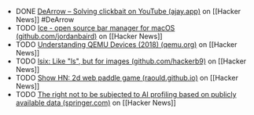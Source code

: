 - DONE [DeArrow – Solving clickbait on YouTube (ajay.app)](https://news.ycombinator.com/item?id=36437950) on [[Hacker News]] #DeArrow
- TODO [Ice - open source bar manager for macOS (github.com/jordanbaird)](https://news.ycombinator.com/item?id=40605532) on [[Hacker News]]
- TODO [Understanding QEMU Devices (2018) (qemu.org)](https://news.ycombinator.com/item?id=40595384) on [[Hacker News]]
- TODO [lsix: Like "ls", but for images (github.com/hackerb9)](https://news.ycombinator.com/item?id=40598629) on [[Hacker News]]
- TODO [Show HN: 2d web paddle game (raould.github.io)](https://news.ycombinator.com/item?id=40582357) on [[Hacker News]]
- TODO [The right not to be subjected to AI profiling based on publicly available data (springer.com)](https://news.ycombinator.com/item?id=40597503) on [[Hacker News]]